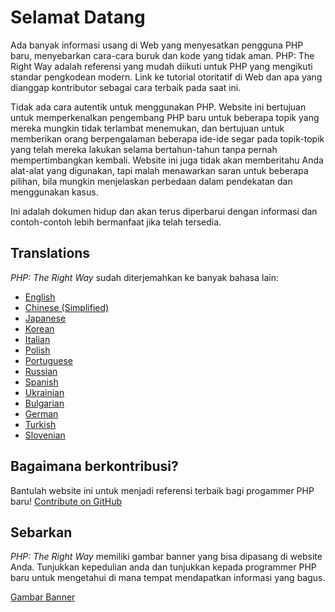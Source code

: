 # Selamat Datang

Ada banyak informasi usang di Web yang menyesatkan pengguna PHP baru, menyebarkan 
cara-cara buruk dan kode yang tidak aman. PHP: The Right Way adalah referensi yang
mudah diikuti untuk PHP yang mengikuti standar pengkodean modern. Link ke tutorial 
otoritatif di Web dan apa yang dianggap kontributor sebagai cara terbaik pada saat ini.

Tidak ada cara autentik untuk menggunakan PHP. Website ini bertujuan untuk memperkenalkan 
pengembang PHP baru untuk beberapa topik yang mereka mungkin tidak terlambat menemukan, 
dan bertujuan untuk memberikan orang berpengalaman beberapa ide-ide segar pada 
topik-topik yang telah mereka lakukan selama bertahun-tahun tanpa pernah mempertimbangkan kembali. 
Website ini juga tidak akan memberitahu Anda alat-alat yang digunakan, tapi malah 
menawarkan saran untuk beberapa pilihan, bila mungkin menjelaskan perbedaan dalam pendekatan 
dan menggunakan kasus.


Ini adalah dokumen hidup dan akan terus diperbarui dengan informasi dan contoh-contoh 
lebih bermanfaat jika telah tersedia.

## Translations

_PHP: The Right Way_ sudah diterjemahkan ke banyak bahasa lain:

* [English](http://www.phptherightway.com)
* [Chinese (Simplified)](http://wulijun.github.com/php-the-right-way)
* [Japanese](http://ja.phptherightway.com)
* [Korean](http://wafe.github.io/php-the-right-way/)
* [Italian](http://it.phptherightway.com/)
* [Polish](http://pl.phptherightway.com/)
* [Portuguese](http://br.phptherightway.com/)
* [Russian](http://getjump.github.io/ru-php-the-right-way)
* [Spanish](http://phpdevenezuela.github.io/php-the-right-way/)
* [Ukrainian](http://iflista.github.com/php-the-right-way/)
* [Bulgarian](http://bg.phptherightway.com/)
* [German](http://rwetzlmayr.github.io/php-the-right-way/)
* [Turkish](http://hkulekci.github.io/php-the-right-way/)
* [Slovenian](http://sl.phptherightway.com)

## Bagaimana berkontribusi?

Bantulah website ini untuk menjadi referensi terbaik bagi progammer PHP baru! [Contribute on GitHub][1]

## Sebarkan

_PHP: The Right Way_ memiliki gambar banner yang bisa dipasang di website Anda. Tunjukkan kepedulian anda dan
tunjukkan kepada programmer PHP baru untuk mengetahui di mana tempat mendapatkan informasi yang bagus.

[Gambar Banner][2]

[1]: https://github.com/codeguy/php-the-right-way/tree/gh-pages
[2]: /banners.html

